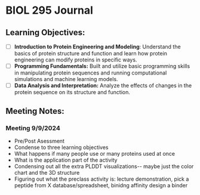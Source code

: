 # BIOL 295 Journal
## Learning Objectives:
- [ ] **Introduction to Protein Engineering and Modeling**: Understand the basics of protein structure and function and learn how protein engineering can modify proteins in specific ways. 
- [ ] **Programming Fundamentals:** Built and utilize basic programming skills in manipulating protein sequences and running computational simulations and machine learning models.
- [ ] **Data Analysis and Interpretation:** Analyze the effects of changes in the protein sequence on its structure and function.

## Meeting Notes:
### Meeting 9/9/2024
- Pre/Post Asessment
- Condense to three learning objectives
- What happens if many people use or many proteins used at once
- What is the application part of the activity
- Condensing out all the extra PLDDT visualizations-- maybe just the color chart and the 3D structure
- Figuring out what the preclass activity is: lecture demonstration, pick a peptide from X database/spreadsheet, binidng affinity design a binder
